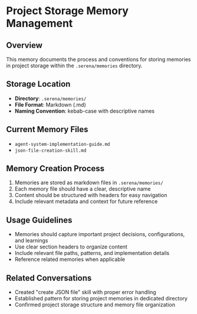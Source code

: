 # Project Storage Memory Management

## Overview
This memory documents the process and conventions for storing memories in project storage within the `.serena/memories` directory.

## Storage Location
- **Directory**: `.serena/memories/`
- **File Format**: Markdown (.md)
- **Naming Convention**: kebab-case with descriptive names

## Current Memory Files
- `agent-system-implementation-guide.md`
- `json-file-creation-skill.md`

## Memory Creation Process
1. Memories are stored as markdown files in `.serena/memories/`
2. Each memory file should have a clear, descriptive name
3. Content should be structured with headers for easy navigation
4. Include relevant metadata and context for future reference

## Usage Guidelines
- Memories should capture important project decisions, configurations, and learnings
- Use clear section headers to organize content
- Include relevant file paths, patterns, and implementation details
- Reference related memories when applicable

## Related Conversations
- Created "create JSON file" skill with proper error handling
- Established pattern for storing project memories in dedicated directory
- Confirmed project storage structure and memory file organization